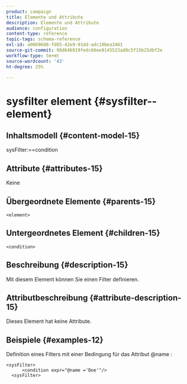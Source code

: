 ```yaml
---
product: campaign
title: Elemente und Attribute
description: Elemente und Attribute
audience: configuration
content-type: reference
topic-tags: schema-reference
exl-id: a0069688-fd05-42e9-91dd-adc10bea3461
source-git-commit: 98d646919fedc66ee9145522ad0c5f15b25dbf2e
workflow-type: tm+mt
source-wordcount: '43'
ht-degree: 25%

---
```


# sysfilter element {#sysfilter--element}

## Inhaltsmodell {#content-model-15}

sysFilter:==condition

## Attribute {#attributes-15}

Keine

## Übergeordnete Elemente {#parents-15}

`<element>`

## Untergeordnetes Element {#children-15}

`<condition>`

## Beschreibung {#description-15}

Mit diesem Element können Sie einen Filter definieren.

## Attributbeschreibung {#attribute-description-15}

Dieses Element hat keine Attribute.

## Beispiele {#examples-12}

Definition eines Filters mit einer Bedingung für das Attribut @name :

```
<sysFilter>
      <condition expr="@name ='Doe'"/>
  <sysFilter>
```
